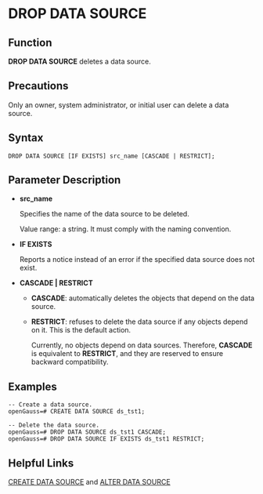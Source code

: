 # DROP DATA SOURCE<a name="EN-US_TOPIC_0289900803"></a>

## Function<a name="en-us_topic_0283136822_en-us_topic_0237122135_section324414515172"></a>

**DROP DATA SOURCE**  deletes a data source.

## Precautions<a name="en-us_topic_0283136822_en-us_topic_0237122135_section6945185782115"></a>

Only an owner, system administrator, or initial user can delete a data source.

## Syntax<a name="en-us_topic_0283136822_en-us_topic_0237122135_section1289212618239"></a>

```
DROP DATA SOURCE [IF EXISTS] src_name [CASCADE | RESTRICT];
```

## Parameter Description<a name="en-us_topic_0283136822_en-us_topic_0237122135_section1789010295266"></a>

-   **src\_name**

    Specifies the name of the data source to be deleted.

    Value range: a string. It must comply with the naming convention.

-   **IF EXISTS**

    Reports a notice instead of an error if the specified data source does not exist.

-   **CASCADE | RESTRICT**
    -   **CASCADE**: automatically deletes the objects that depend on the data source.
    -   **RESTRICT**: refuses to delete the data source if any objects depend on it. This is the default action.

        Currently, no objects depend on data sources. Therefore,  **CASCADE**  is equivalent to  **RESTRICT**, and they are reserved to ensure backward compatibility.



## Examples<a name="en-us_topic_0283136822_en-us_topic_0237122135_section162746130164"></a>

```
-- Create a data source.
openGauss=# CREATE DATA SOURCE ds_tst1;

-- Delete the data source.
openGauss=# DROP DATA SOURCE ds_tst1 CASCADE;
openGauss=# DROP DATA SOURCE IF EXISTS ds_tst1 RESTRICT; 
```

## Helpful Links<a name="en-us_topic_0283136822_en-us_topic_0237122135_section191190297715"></a>

[CREATE DATA SOURCE](create-data-source.md)  and  [ALTER DATA SOURCE](alter-data-source.md)

